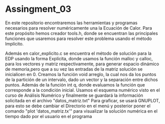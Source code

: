 # Assingment_03
En este repositorio encontraremos las herramientas y programas necesarios para resolver numéricamente una la Ecuación de Calor.
Para este propósito hemos creador tools.h, donde se encuentran las principales funciones que usaremos para resolver este problema usando el método Implícito.


Además en calor_explicito.c se encuentra el método de solución para la EDP usando la forma Explícita, donde usamos la función malloc y calloc, para los vectores y matriz respectivamente,  para generar espacio dinámico de memoria,pero que a su vez las entradas de la matriz solución se inicialicen en 0. 
Creamos la función void arreglo, la cual nos da los puntos de la partición de un intervalo, dado un vector y la separación entre dichos puntos. 
Además de la función int q, donde evaluamos la función que corresponde a la condición inicial.
Usamos el esquema numérico visto en el curso de Análisis Numérico y finalmente se guardará la información solicitada en el archivo "datos_matriz.txt"
Para graficar, se usará GNUPLOT, para esto se debe cambiar el Directorio en el menú y posterior poner el comando "plot 'datos_matriz.tx'" para visualizar la solución numérica en el tiempo dado por el usuario en el programa

